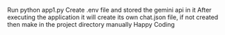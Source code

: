 Run python app1.py
Create .env file and stored the gemini api in it 
After executing the application it will create its own chat.json file, if not created then make in the project directory manually
Happy Coding

